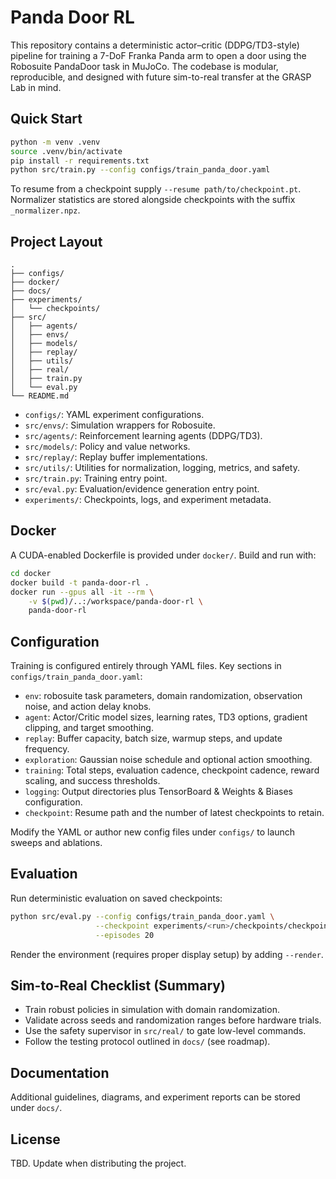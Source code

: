 # Panda Door RL

This repository contains a deterministic actor–critic (DDPG/TD3-style) pipeline for training a 7-DoF Franka Panda arm to open a door using the Robosuite PandaDoor task in MuJoCo. The codebase is modular, reproducible, and designed with future sim-to-real transfer at the GRASP Lab in mind.

## Quick Start

```bash
python -m venv .venv
source .venv/bin/activate
pip install -r requirements.txt
python src/train.py --config configs/train_panda_door.yaml
```

To resume from a checkpoint supply `--resume path/to/checkpoint.pt`. Normalizer statistics are stored alongside checkpoints with the suffix `_normalizer.npz`.

## Project Layout

```
.
├── configs/
├── docker/
├── docs/
├── experiments/
│   └── checkpoints/
├── src/
│   ├── agents/
│   ├── envs/
│   ├── models/
│   ├── replay/
│   ├── utils/
│   ├── real/
│   ├── train.py
│   └── eval.py
└── README.md
```

- `configs/`: YAML experiment configurations.
- `src/envs/`: Simulation wrappers for Robosuite.
- `src/agents/`: Reinforcement learning agents (DDPG/TD3).
- `src/models/`: Policy and value networks.
- `src/replay/`: Replay buffer implementations.
- `src/utils/`: Utilities for normalization, logging, metrics, and safety.
- `src/train.py`: Training entry point.
- `src/eval.py`: Evaluation/evidence generation entry point.
- `experiments/`: Checkpoints, logs, and experiment metadata.

## Docker

A CUDA-enabled Dockerfile is provided under `docker/`. Build and run with:

```bash
cd docker
docker build -t panda-door-rl .
docker run --gpus all -it --rm \
    -v $(pwd)/..:/workspace/panda-door-rl \
    panda-door-rl
```

## Configuration

Training is configured entirely through YAML files. Key sections in `configs/train_panda_door.yaml`:

- `env`: robosuite task parameters, domain randomization, observation noise, and action delay knobs.
- `agent`: Actor/Critic model sizes, learning rates, TD3 options, gradient clipping, and target smoothing.
- `replay`: Buffer capacity, batch size, warmup steps, and update frequency.
- `exploration`: Gaussian noise schedule and optional action smoothing.
- `training`: Total steps, evaluation cadence, checkpoint cadence, reward scaling, and success thresholds.
- `logging`: Output directories plus TensorBoard & Weights & Biases configuration.
- `checkpoint`: Resume path and the number of latest checkpoints to retain.

Modify the YAML or author new config files under `configs/` to launch sweeps and ablations.

## Evaluation

Run deterministic evaluation on saved checkpoints:

```bash
python src/eval.py --config configs/train_panda_door.yaml \
                   --checkpoint experiments/<run>/checkpoints/checkpoint_500000.pt \
                   --episodes 20
```

Render the environment (requires proper display setup) by adding `--render`.

## Sim-to-Real Checklist (Summary)

- Train robust policies in simulation with domain randomization.
- Validate across seeds and randomization ranges before hardware trials.
- Use the safety supervisor in `src/real/` to gate low-level commands.
- Follow the testing protocol outlined in `docs/` (see roadmap).

## Documentation

Additional guidelines, diagrams, and experiment reports can be stored under `docs/`.

## License

TBD. Update when distributing the project.
